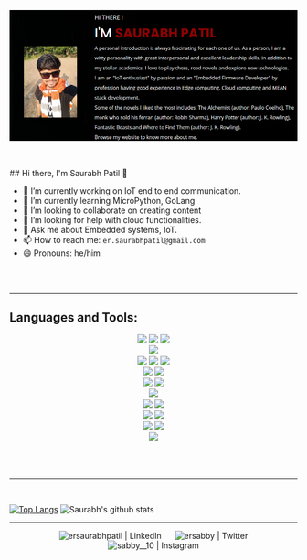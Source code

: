 ![Website](https://raw.githubusercontent.com/ersabby/ersabby/master/assets/images/header.png)

<p align="center">
<a href="https://twitter.com/ersabby?ref_src=twsrc%5Etfw"> <img src="https://img.shields.io/twitter/follow/ersabby?color=1DA1F2&logo=twitter&style=for-the-badge" alt=""> </a>
</p>
## Hi there, I'm Saurabh Patil 👋

-   🔭 I’m currently working on IoT end to end communication.
-   🌱 I’m currently learning MicroPython, GoLang
-   👯 I’m looking to collaborate on creating content
-   🤔 I’m looking for help with cloud functionalities.
-   💬 Ask me about Embedded systems, IoT.
-   📫 How to reach me: `er.saurabhpatil@gmail.com`
-   😄 Pronouns: he/him
<!-- -   ⚡ Fun fact: I am a beat-boxer 😉 -->

<br />
<br />

* * *

## Languages and Tools:

<p align="center">
<img src="https://img.shields.io/badge/node.js%20-%2343853D.svg?&style=for-the-badge&logo=node.js&logoColor=white"/>
<img src="https://img.shields.io/badge/javascript%20-%23323330.svg?&style=for-the-badge&logo=javascript&logoColor=%23F7DF1E"/>
<img src="https://img.shields.io/badge/express.js%20-%23404d59.svg?&style=for-the-badge"/>
<br/>

<img src="https://img.shields.io/badge/go-%2300ADD8.svg?&style=for-the-badge&logo=go&logoColor=white"/>
<br/>

<img src="https://img.shields.io/badge/angular%20-%23DD0031.svg?&style=for-the-badge&logo=angular&logoColor=white"/>
<img src="https://img.shields.io/badge/html5%20-%23E34F26.svg?&style=for-the-badge&logo=html5&logoColor=white"/>
<img src="https://img.shields.io/badge/css3%20-%231572B6.svg?&style=for-the-badge&logo=css3&logoColor=white"/>

<br/>
<img src="https://img.shields.io/badge/EmbeddedC%20-%232C5263.svg?&style=for-the-badge&logo=ec&logoColor=white"/>
<img src="https://img.shields.io/badge/python%20-%2314354C.svg?&style=for-the-badge&logo=python&logoColor=white"/>
<br />
<img src="https://img.shields.io/badge/AWS%20-%23FF9900.svg?&style=for-the-badge&logo=amazon-aws&logoColor=white"/> 
<img src="https://img.shields.io/badge/Google%20Cloud%20-%234285F4.svg?&style=for-the-badge&logo=google-cloud&logoColor=white"/> 
<br/>

<img src="https://img.shields.io/badge/Github%20Acions-%232088FF.svg?&style=for-the-badge&logo=github-actions&logoColor=white">

<br />
<img src ="https://img.shields.io/badge/MySQL-%23316192.svg?&style=for-the-badge&logo=postgresql&logoColor=white"/>
<img src ="https://img.shields.io/badge/MongoDB-%234ea94b.svg?&style=for-the-badge&logo=mongodb&logoColor=white"/>

<br/>
<img src="https://img.shields.io/badge/docker%20-%230db7ed.svg?&style=for-the-badge&logo=docker&logoColor=white"/>
<img src="https://img.shields.io/badge/Openshift%20-%23009639.svg?&style=for-the-badge&logo=nginx&logoColor=white"/>
<br/>
<img src="https://img.shields.io/badge/git%20-%23F05033.svg?&style=for-the-badge&logo=git&logoColor=white"/>
<img src="https://img.shields.io/badge/github%20-%23121011.svg?&style=for-the-badge&logo=github&logoColor=white"/>
<br/>
<img src="https://img.shields.io/badge/Ubuntu-%23E95420.svg?&style=for-the-badge&logo=ubuntu&logoColor=white"/>
</p>
<br/>

<!-- BLOG-POST-LIST:START -->
<!--  -->
<!-- BLOG-POST-LIST:END -->

<br />

* * *
<br />


[![Top Langs](https://github-readme-stats.vercel.app/api/top-langs/?username=ersabby)](https://github.com/ersabby/github-readme-stats)
![Saurabh's github stats](https://github-readme-stats.vercel.app/api?username=ersabby&show_icons=true&theme=radical)

* * *

<!-- ### Connect with me: -->

<p align="center">
<img alt="ersaurabhpatil | LinkedIn" height="36px" hspace="10" src="https://cdn.svgporn.com/logos/linkedin.svg" /></a>
<img alt="ersabby | Twitter" width="36px" height="36px" hspace="10" src="https://cdn.jsdelivr.net/npm/simple-icons@v3/icons/twitter.svg" />
<img alt="sabby__10 | Instagram" width="36px" height="36px" hspace="10" src="https://cdn.svgporn.com/logos/instagram-icon.svg" />
</p>

<!-- [website]: https://username.wordpress.com/ -->

[twitter]: https://twitter.com/ersabby

[instagram]: https://www.instagram.com/sabby__10/

[linkedin]: https://www.linkedin.com/in/ersaurbahpatil
